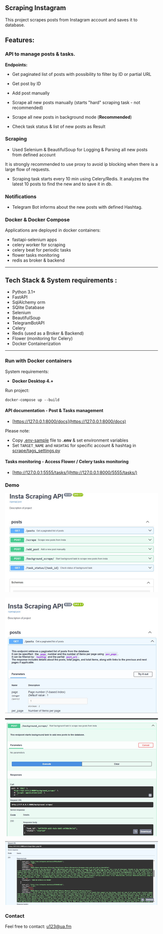 ## Scraping Instagram

This project scrapes posts from Instagram account and saves it to database.

## Features:
### API to manage posts & tasks.


  **Endpoints:** 
   * Get paginated list of posts with possibility to filter by ID or partial URL

   * Get post by ID

   * Add post manually

   * Scrape all new posts manually (starts "hard" scraping task - not recommended)

   * Scrape all new posts in background mode (**Recommended**)

   * Check task status & list of new posts as Result

### Scraping

  * Used Selenium & BeautifulSoup for Logging & Parsing all new posts from defined account 
 
  It is strongly recommended to use proxy to avoid ip blocking when there is a large flow of requests.


 * Scraping task starts every 10 min using Celery/Redis. 
  It analyzes the latest 10 posts to find the new and to save it in db.

### Notifications 

 * Telegram Bot informs about the new posts with defined Hashtag.

### Docker & Docker Compose 

Applications are deployed in docker containers:
- fastapi-selenium apps
- celery worker for scraping
- celery beat for periodic tasks
- flower tasks monitoring
- redis as broker & backend

___
## Tech Stack & System requirements :

* Python 3.1+
* FastAPI
* SqlAlchemy orm
* SQlite Database
* Selenium
* BeautifulSoup
* TelegramBotAPI
* Celery
* Redis (used as a Broker & Backend)
* Flower (monitoring for Celery)
* Docker Containerization

---

### Run with Docker containers
 System requirements:

* **Docker Desktop 4.+**

Run project:
```
docker-compose up --build
```
#### API documentation - Post & Tasks management
   - [https://127.0.0.1:8000/docs](https://127.0.0.1:8000/docs)

Please note:
   * Copy [.env-sample](.env.sample) file to **.env** & set environment variables
   * Set ```TARGET_NAME``` and ```HASHTAG```  for specific account & hashtag in [scrape/tags_settings.py](scrape/tags_settings.py)


#### Tasks monitoring - Access Flower / Celery tasks monitoring
   - [http://127.0.0.1:5555/tasks/](http://127.0.0.1:8000/5555/tasks/)

### Demo
![API](demo/insta01.jpg "Instagram Scraping API Project")

![API](demo/insta02.jpg "Instagram Scraping API Project")

![API](demo/insta03.jpg "Instagram Scraping API Project")

![API](demo/insta04.jpg "Instagram Scraping API Project")

### Contact
Feel free to contact: u123@ua.fm

